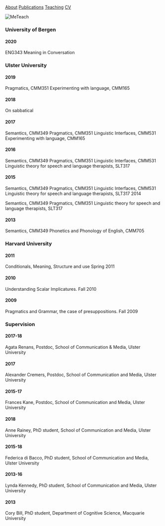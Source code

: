 <a href="https://jacoporomoli.github.io/JacopoRomoli/">About</a>
<a href="https://jacoporomoli.github.io/Publications">Publications</a>
<a href="https://jacoporomoli.github.io/Teaching">Teaching</a>
<a href="https://jacoporomoli.github.io/CV/">CV</a>

![MeTeach](https://user-images.githubusercontent.com/22214308/87099940-f9097c80-c242-11ea-89de-b03d6f96ca80.png)

### University of Bergen
#### 2020
ENG343 Meaning in Conversation

### Ulster University
#### 2019

Pragmatics, CMM351
Experimenting with language, CMM165
#### 2018

On sabbatical
#### 2017

Semantics, CMM349
Pragmatics, CMM351
Linguistic Interfaces, CMM531
Experimenting with language, CMM165
#### 2016

Semantics, CMM349
Pragmatics, CMM351
Linguistic Interfaces, CMM531
Linguistic theory for speech and language therapists, SLT317
#### 2015

Semantics, CMM349
Pragmatics, CMM351
Linguistic Interfaces, CMM531
Linguistic theory for speech and language therapists, SLT317
2014

Semantics, CMM349
Pragmatics, CMM351
Linguistic theory for speech and language therapists, SLT317
#### 2013

Semantics, CMM349
Phonetics and Phonology of English, CMM705
### Harvard University

#### 2011

Conditionals, Meaning, Structure and use Spring 2011
#### 2010

Understanding Scalar Implicatures. Fall 2010
#### 2009

Pragmatics and Grammar, the case of presuppositions. Fall 2009
### Supervision

#### 2017-18

Agata Renans, Postdoc, School of Communication & Media, Ulster University
#### 2017

Alexander Cremers, Postdoc, School of Communication and Media, Ulster University
#### 2015-17

Frances Kane, Postdoc, School of Communication and Media, Ulster University
#### 2018

Anne Rainey, PhD student, School of Communication and Media, Ulster University
#### 2015-18

Federica di Bacco, PhD student, School of Communication and Media, Ulster University
#### 2013-16

Lynda Kennedy, PhD student, School of Communication and Media, Ulster University
#### 2013

Cory Bill, PhD student, Department of Cognitive Science, Macquarie University
